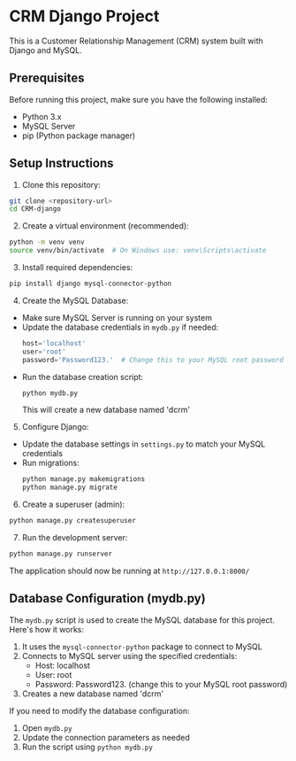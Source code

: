 # CRM Django Project

This is a Customer Relationship Management (CRM) system built with Django and MySQL.

## Prerequisites

Before running this project, make sure you have the following installed:

- Python 3.x
- MySQL Server
- pip (Python package manager)

## Setup Instructions

1. Clone this repository:

```bash
git clone <repository-url>
cd CRM-django
```

2. Create a virtual environment (recommended):

```bash
python -m venv venv
source venv/bin/activate  # On Windows use: venv\Scripts\activate
```

3. Install required dependencies:

```bash
pip install django mysql-connector-python
```

4. Create the MySQL Database:

- Make sure MySQL Server is running on your system
- Update the database credentials in `mydb.py` if needed:
  ```python
  host='localhost'
  user='root'
  password='Password123.'  # Change this to your MySQL root password
  ```
- Run the database creation script:
  ```bash
  python mydb.py
  ```
  This will create a new database named 'dcrm'

5. Configure Django:

- Update the database settings in `settings.py` to match your MySQL credentials
- Run migrations:
  ```bash
  python manage.py makemigrations
  python manage.py migrate
  ```

6. Create a superuser (admin):

```bash
python manage.py createsuperuser
```

7. Run the development server:

```bash
python manage.py runserver
```

The application should now be running at `http://127.0.0.1:8000/`

## Database Configuration (mydb.py)

The `mydb.py` script is used to create the MySQL database for this project. Here's how it works:

1. It uses the `mysql-connector-python` package to connect to MySQL
2. Connects to MySQL server using the specified credentials:
   - Host: localhost
   - User: root
   - Password: Password123. (change this to your MySQL root password)
3. Creates a new database named 'dcrm'

If you need to modify the database configuration:

1. Open `mydb.py`
2. Update the connection parameters as needed
3. Run the script using `python mydb.py`

